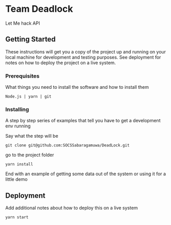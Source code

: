 # Team Deadlock

Let Me hack API

## Getting Started

These instructions will get you a copy of the project up and running on your
local machine for development and testing purposes. See deployment for notes on
how to deploy the project on a live system.

### Prerequisites

What things you need to install the software and how to install them

```
Node.js | yarn | git
```

### Installing

A step by step series of examples that tell you have to get a development env
running

Say what the step will be

```
git clone git@github.com:SOCSSabaragamuwa/DeadLock.git
```

go to the project folder

```
yarn install
```

End with an example of getting some data out of the system or using it for a
little demo

## Deployment

Add additional notes about how to deploy this on a live system

```
yarn start
```
